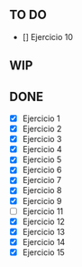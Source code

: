 ## TO DO

- [] Ejercicio 10

## WIP


## DONE

- [x] Ejercicio 1
- [x] Ejercicio 2
- [x] Ejercicio 3
- [x] Ejercicio 4
- [x] Ejercicio 5
- [x] Ejercicio 6
- [x] Ejercicio 7
- [x] Ejercicio 8
- [x] Ejercicio 9
- [ ] Ejercicio 11
- [x] Ejercicio 12
- [x] Ejercicio 13
- [x] Ejercicio 14
- [x] Ejercicio 15